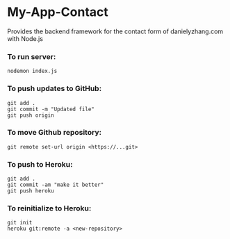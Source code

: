 # My-App-Contact
Provides the backend framework for the contact form of danielyzhang.com with Node.js

### To run server:
```
nodemon index.js
```

### To push updates to GitHub:
```
git add .
git commit -m "Updated file"
git push origin
```

### To move Github repository:
```
git remote set-url origin <https://...git>
```

### To push to Heroku:
```
git add .
git commit -am "make it better"
git push heroku
```

### To reinitialize to Heroku:
```
git init
heroku git:remote -a <new-repository>
```